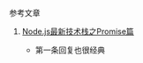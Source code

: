 参考文章

1. [Node.js最新技术栈之Promise篇](http://cnodejs.org/topic/560dbc826a1ed28204a1e7de)

    - 第一条回复也很经典
